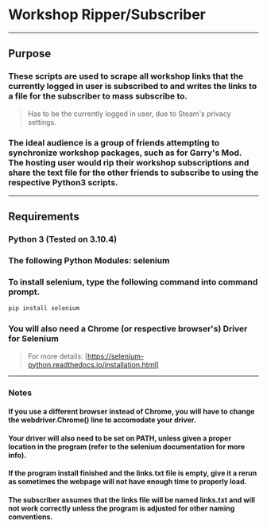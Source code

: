 # **Workshop Ripper/Subscriber** #
---
## Purpose
### These scripts are used to scrape all workshop links that the currently logged in user is subscribed to and writes the links to a file for the subscriber to mass subscribe to.
> Has to be the currently logged in user, due to Steam's privacy settings.

### The ideal audience is a group of friends attempting to synchronize workshop packages, such as for Garry's Mod. The hosting user would rip their workshop subscriptions and share the text file for the other friends to subscribe to using the respective Python3 scripts.
---
## Requirements
### Python 3 (Tested on 3.10.4)
### The following Python Modules: selenium

### To install selenium, type the following command into command prompt.
```bash
pip install selenium 
```

### You will also need a Chrome (or respective browser's) Driver for Selenium 
> For more details: [https://selenium-python.readthedocs.io/installation.html]
---
### Notes
#### If you use a different browser instead of Chrome, you will have to change the webdriver.Chrome() line to accomodate your driver.
#### Your driver will also need to be set on PATH, unless given a proper location in the program (refer to the selenium documentation for more info).
#### If the program install finished and the links.txt file is empty, give it a rerun as sometimes the webpage will not have enough time to properly load.
#### The subscriber assumes that the links file will be named links.txt and will not work correctly unless the program is adjusted for other naming conventions.

